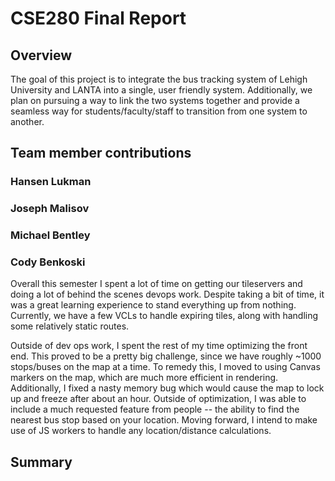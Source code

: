 # CSE280 Final Report

## Overview
The goal of this project is to integrate the bus tracking system of Lehigh University and LANTA into a single, user friendly system. Additionally, we plan on pursuing a way to link the two systems together and provide a seamless way for students/faculty/staff to transition from one system to another.

## Team member contributions

### Hansen Lukman

### Joseph Malisov

### Michael Bentley

### Cody Benkoski
Overall this semester I spent a lot of time on getting our tileservers and doing a lot of behind the scenes devops work. Despite taking a bit of time, it was a great learning experience to stand everything up from nothing. Currently, we have a few VCLs to handle expiring tiles, along with handling some relatively static routes. 

Outside of dev ops work, I spent the rest of my time optimizing the front end. This proved to be a pretty big challenge, since we have roughly ~1000 stops/buses on the map at a time. To remedy this, I moved to using Canvas markers on the map, which are much more efficient in rendering. Additionally, I fixed a nasty memory bug which would cause the map to lock up and freeze after about an hour. Outside of optimization, I was able to include a much requested feature from people -- the ability to find the nearest bus stop based on your location. Moving forward, I intend to make use of JS workers to handle any location/distance calculations. 

## Summary